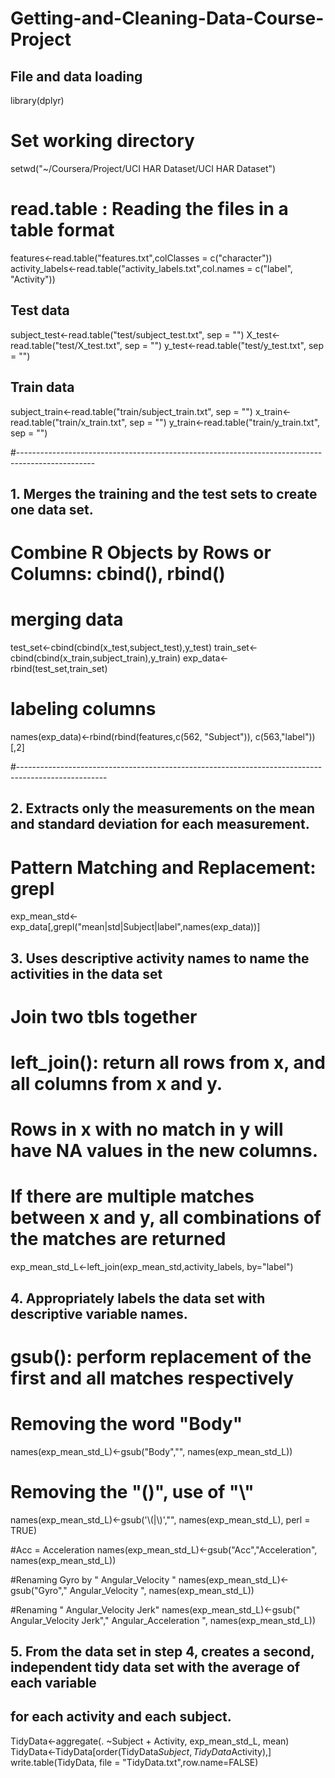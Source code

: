 # Getting-and-Cleaning-Data-Course-Project
## File and data loading

library(dplyr)

# Set working directory
setwd("~/Coursera/Project/UCI HAR Dataset/UCI HAR Dataset")

# read.table : Reading the files in a table format
features<-read.table("features.txt",colClasses = c("character"))
activity_labels<-read.table("activity_labels.txt",col.names = c("label", "Activity"))

## Test data
subject_test<-read.table("test/subject_test.txt", sep = "")
X_test<-read.table("test/X_test.txt", sep = "")
y_test<-read.table("test/y_test.txt", sep = "")

## Train data
subject_train<-read.table("train/subject_train.txt", sep = "")
x_train<-read.table("train/x_train.txt", sep = "")
y_train<-read.table("train/y_train.txt", sep = "")

#-------------------------------------------------------------------------------------------------

## 1. Merges the training and the test sets to create one data set.

# Combine R Objects by Rows or Columns: cbind(), rbind()

# merging data
test_set<-cbind(cbind(x_test,subject_test),y_test)
train_set<-cbind(cbind(x_train,subject_train),y_train)
exp_data<-rbind(test_set,train_set)

# labeling columns
names(exp_data)<-rbind(rbind(features,c(562, "Subject")), c(563,"label"))[,2]

#----------------------------------------------------------------------------------------------------


## 2. Extracts only the measurements on the mean and standard deviation for each measurement. 

# Pattern Matching and Replacement: grepl

exp_mean_std<-exp_data[,grepl("mean|std|Subject|label",names(exp_data))]

## 3. Uses descriptive activity names to name the activities in the data set

# Join two tbls together
# left_join(): return all rows from x, and all columns from x and y.
# Rows in x with no match in y will have NA values in the new columns. 
# If there are multiple matches between x and y, all combinations of the matches are returned

exp_mean_std_L<-left_join(exp_mean_std,activity_labels, by="label")

## 4. Appropriately labels the data set with descriptive variable names. 

# gsub(): perform replacement of the first and all matches respectively

# Removing the word "Body"
names(exp_mean_std_L)<-gsub("Body","",  names(exp_mean_std_L))

# Removing the "()", use of "\\"
names(exp_mean_std_L)<-gsub('\\(|\\)',"",  names(exp_mean_std_L), perl = TRUE)

#Acc = Acceleration
names(exp_mean_std_L)<-gsub("Acc","Acceleration",  names(exp_mean_std_L))

#Renaming Gyro by " Angular_Velocity "
names(exp_mean_std_L)<-gsub("Gyro"," Angular_Velocity ",  names(exp_mean_std_L))

#Renaming " Angular_Velocity Jerk"
names(exp_mean_std_L)<-gsub(" Angular_Velocity Jerk"," Angular_Acceleration ",  names(exp_mean_std_L))

## 5. From the data set in step 4, creates a second, independent tidy data set with the average of each variable
## for each activity and each subject.

TidyData<-aggregate(. ~Subject + Activity, exp_mean_std_L, mean)
TidyData<-TidyData[order(TidyData$Subject,TidyData$Activity),]
write.table(TidyData, file = "TidyData.txt",row.name=FALSE)

